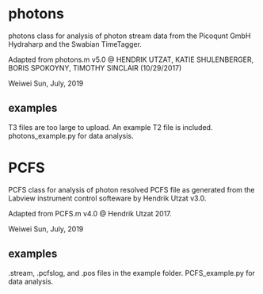 # photons
photons class for analysis of photon stream data from the Picoqunt GmbH Hydraharp and the Swabian TimeTagger.

Adapted from photons.m v5.0 @ HENDRIK UTZAT, KATIE SHULENBERGER, BORIS SPOKOYNY, TIMOTHY SINCLAIR (10/29/2017)

Weiwei Sun, July, 2019

## examples
T3 files are too large to upload. An example T2 file is included. photons_example.py for data analysis.

# PCFS
PCFS class for analysis of photon resolved PCFS file as generated from the Labview instrument control softeware by Hendrik Utzat v3.0.

Adapted from PCFS.m v4.0 @ Hendrik Utzat 2017.

Weiwei Sun, July, 2019

## examples
.stream, .pcfslog, and .pos files in the example folder. PCFS_example.py for data analysis.

